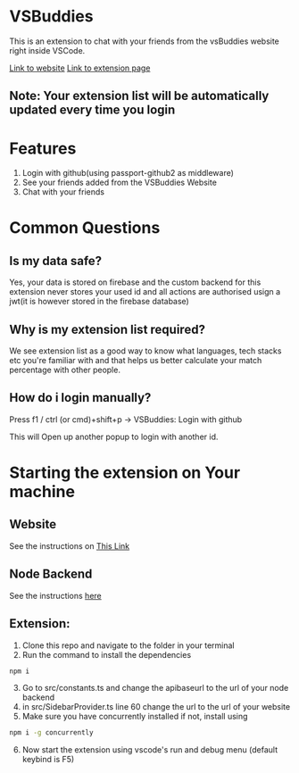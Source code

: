 # VSBuddies
This is an extension to chat with your friends from the vsBuddies website right inside VSCode.

[Link to website](https://vsbuddies.netlify.app)
[Link to extension page](https://marketplace.visualstudio.com/items?itemName=Lohitaksha.vsbuddies)
## Note: Your extension list will be automatically updated every time you login

# Features
1. Login with github(using passport-github2 as middleware)
2. See your friends added from the VSBuddies Website
3. Chat with your friends

# Common Questions
## Is my data safe?
 Yes, your data is stored on firebase and the custom backend for this extension never stores your used id and all actions are authorised usign a jwt(it is however stored in the firebase database)

## Why is my extension list required?
 We see extension list as a good way to know what languages, tech stacks etc you're familiar with and that helps us better calculate your match percentage with other people.

## How do i login manually?

 Press f1 / ctrl (or cmd)+shift+p -> VSBuddies: Login with github

 This will Open up another popup to login with another id.

# Starting the extension on Your machine
## Website
See the instructions on [This Link](https://github.com/Lohit244/vsbuddies-website)
## Node Backend 
See the instructions [here](https://github.com/Lohit244/vsbuddiesextapi)
## Extension:
1. Clone this repo and navigate to the folder in your terminal
2. Run the command to install the dependencies

```bash
npm i
```
3. Go to src/constants.ts and change the apibaseurl to the url of your node backend
4. in src/SidebarProvider.ts line 60 change the url to the url of your website
5. Make sure you have concurrently installed if not, install using

```bash
npm i -g concurrently
```
6. Now start the extension using vscode's run and debug menu (default keybind is F5)